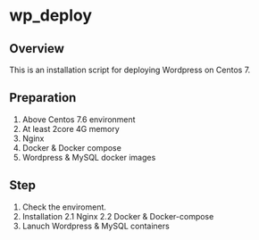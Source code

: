 # wp_deploy

## Overview
This is an installation script for deploying Wordpress on Centos 7.

## Preparation
1. Above Centos 7.6 environment
2. At least 2core 4G memory
3. Nginx
4. Docker & Docker compose
5. Wordpress & MySQL docker images

## Step
1. Check the enviroment.
2. Installation
    2.1 Nginx 
    2.2 Docker & Docker-compose
3. Lanuch Wordpress & MySQL containers